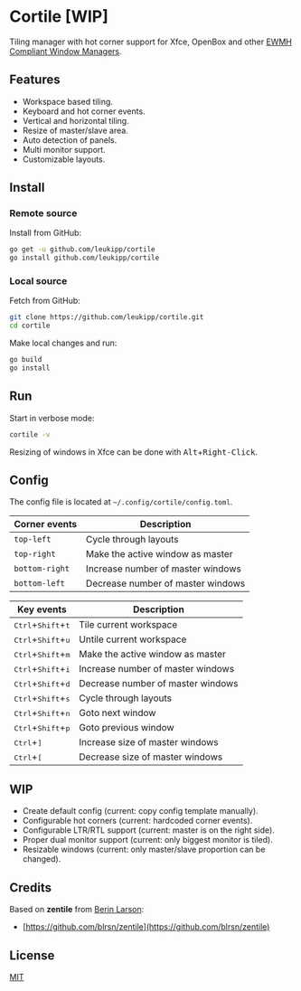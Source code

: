 # Cortile [WIP]
Tiling manager with hot corner support for Xfce, OpenBox and other [EWMH Compliant Window Managers](https://en.m.wikipedia.org/wiki/Extended_Window_Manager_Hints).

## Features
- Workspace based tiling.
- Keyboard and hot corner events.
- Vertical and horizontal tiling.
- Resize of master/slave area.
- Auto detection of panels.
- Multi monitor support.
- Customizable layouts.

## Install
### Remote source
Install from GitHub:
```bash
go get -u github.com/leukipp/cortile
go install github.com/leukipp/cortile
```

### Local source
Fetch from GitHub:
```bash
git clone https://github.com/leukipp/cortile.git
cd cortile
```

Make local changes and run:
```bash
go build
go install
```

## Run
Start in verbose mode:
```bash
cortile -v
```
Resizing of windows in Xfce can be done with <kbd>Alt</kbd>+<kbd>Right-Click</kbd>.

## Config
The config file is located at `~/.config/cortile/config.toml`.

| Corner events  | Description                       |
| -------------- | --------------------------------- |
| `top-left`     | Cycle through layouts             |
| `top-right`    | Make the active window as master  |
| `bottom-right` | Increase number of master windows |
| `bottom-left`  | Decrease number of master windows |

| Key events                                    | Description                       |
| --------------------------------------------- | --------------------------------- |
| <kbd>Ctrl</kbd>+<kbd>Shift</kbd>+<kbd>t</kbd> | Tile current workspace            |
| <kbd>Ctrl</kbd>+<kbd>Shift</kbd>+<kbd>u</kbd> | Untile current workspace          |
| <kbd>Ctrl</kbd>+<kbd>Shift</kbd>+<kbd>m</kbd> | Make the active window as master  |
| <kbd>Ctrl</kbd>+<kbd>Shift</kbd>+<kbd>i</kbd> | Increase number of master windows |
| <kbd>Ctrl</kbd>+<kbd>Shift</kbd>+<kbd>d</kbd> | Decrease number of master windows |
| <kbd>Ctrl</kbd>+<kbd>Shift</kbd>+<kbd>s</kbd> | Cycle through layouts             |
| <kbd>Ctrl</kbd>+<kbd>Shift</kbd>+<kbd>n</kbd> | Goto next window                  |
| <kbd>Ctrl</kbd>+<kbd>Shift</kbd>+<kbd>p</kbd> | Goto previous window              |
| <kbd>Ctrl</kbd>+<kbd>]</kbd>                  | Increase size of master windows   |
| <kbd>Ctrl</kbd>+<kbd>[</kbd>                  | Decrease size of master windows   |

## WIP
- Create default config (current: copy config template manually).
- Configurable hot corners (current: hardcoded corner events).
- Configurable LTR/RTL support (current: master is on the right side).
- Proper dual monitor support (current: only biggest monitor is tiled).
- Resizable windows (current: only master/slave proportion can be changed).

## Credits
Based on **zentile** from [Berin Larson](https://github.com/blrsn/):
- [https://github.com/blrsn/zentile](https://github.com/blrsn/zentile)

## License
[MIT](/LICENSE)
